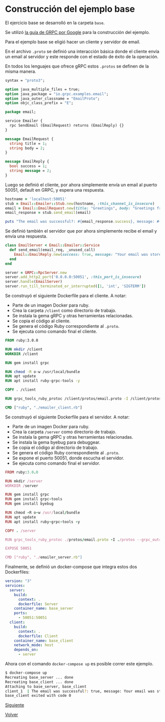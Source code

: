 # Construcción del ejemplo base

El ejercicio base se desarrolló en la carpeta `base`.

Se utilizó [la guía de GRPC por Google](https://grpc.io/docs/languages/ruby/quickstart/) para la construcción del ejemplo.

Para el ejemplo base se eligió hacer un cliente y servidor de email.

En el archivo `.proto` se definió una interacción básica donde el cliente envía un email al servidor y este responde con el estado de éxito de la operación.

En todos los lenguajes que ofrece gRPC estos `.protos` se definen de la misma manera.

```proto
syntax = "proto3";

option java_multiple_files = true;
option java_package = "io.grpc.examples.email";
option java_outer_classname = "EmailProto";
option objc_class_prefix = "E";

package email;

service Emailer {
  rpc SendEmail (EmailRequest) returns (EmailReply) {}
}

message EmailRequest {
  string title = 1;
  string body = 2;
}

message EmailReply {
  bool success = 1;
  string message = 2;
}
```

Luego se definió el cliente, por ahora simplemente envía un email al puerto 50051, default en GRPC, y espera una respuesta.

```ruby
hostname = 'localhost:50051'
stub = Email::Emailer::Stub.new(hostname, :this_channel_is_insecure)
email = Email::EmailRequest.new(title: "Greetings", body: "Greetings from WC champion Argentina.")
email_response = stub.send_email(email)

puts "The email was successful?: #{email_response.success}, message: #{email_response.message}"
```

Se definió también el servidor que por ahora simplemente recibe el email y envía una respuesta.
```ruby
class EmailServer < Email::Emailer::Service
  def send_email(email_req, _unused_call)
    Email::EmailReply.new(success: true, message: "Your email was store successfully")
  end
end

server = GRPC::RpcServer.new
server.add_http2_port('0.0.0.0:50051', :this_port_is_insecure)
server.handle(EmailServer)
server.run_till_terminated_or_interrupted([1, 'int', 'SIGTERM'])
```

Se construyó el siguiente Dockerfile para el cliente. A notar:
* Parte de un imagen Docker para ruby.
* Crea la carpeta `/client` como directorio de trabajo.
* Se instala la gema gRPC y otras herramientas relacionadas.
* Se copia el código al cliente.
* Se genera el código Ruby correspondiente al `.proto`.
* Se ejecuta como comando final el cliente.
```dockerfile
FROM ruby:3.0.0

RUN mkdir /client
WORKDIR /client

RUN gem install grpc

RUN chmod -R o-w /usr/local/bundle
RUN apt update
RUN apt install ruby-grpc-tools -y

COPY . /client

RUN grpc_tools_ruby_protoc /client/protos/email.proto -I /client/protos --grpc_out=lib --ruby_out=lib

CMD ["ruby", "./emailer_client.rb"]
```

Se construyó el siguiente Dockerfile para el servidor. A notar:
* Parte de un imagen Docker para ruby.
* Crea la carpeta `/server` como directorio de trabajo.
* Se instala la gema gRPC y otras herramientas relacionadas.
* Se instala la gema byebug para debuggear.
* Se copia el código al directorio de trabajo.
* Se genera el código Ruby correspondiente al `.proto`.
* Se expone el puerto 50051, donde escucha el servidor.
* Se ejecuta como comando final el servidor.
```ruby
FROM ruby:3.0.0

RUN mkdir /server
WORKDIR /server

RUN gem install grpc
RUN gem install grpc-tools
RUN gem install byebug

RUN chmod -R o-w /usr/local/bundle
RUN apt update
RUN apt install ruby-grpc-tools -y

COPY . /server

RUN grpc_tools_ruby_protoc ./protos/email.proto -I ./protos --grpc_out=lib --ruby_out=lib

EXPOSE 50051

CMD ["ruby", "./emailer_server.rb"]
```

Finalmente, se definió un docker-compose que integra estos dos Dockerfiles:
```yml
version: "3"
services:
  server:
    build:
      context: .
      dockerfile: Server
    container_name: base_server
    ports:
      - 50051:50051
  client:
    build:
      context: .
      dockerfile: Client
    container_name: base_client
    network_mode: host
    depends_on: 
      - server
```

Ahora con el comando `docker-compose up` es posible correr este ejemplo.

```sh
$ docker-compose up
Recreating base_server ... done
Recreating base_client ... done
Attaching to base_server, base_client
client_1  | The email was successful?: true, message: Your email was store successfully
base_client exited with code 0
```

[Siguiente](ej1_a.md)

[Volver](../../README.md)

